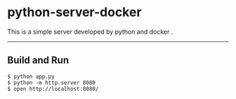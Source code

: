 # python-server-docker
This is a simple server developed by python and docker .

---

## Build and Run

```
$ python app.py
$ python -m http.server 8080
$ open http://localhost:8080/
```
